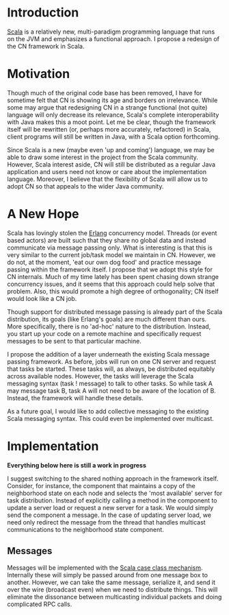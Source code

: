 # Introduction #
[Scala](http://scala-lang.org) is a relatively new, multi-paradigm
programming language that runs on the JVM and emphasizes a functional
approach.  I propose a redesign of the CN framework in Scala.

# Motivation #
Though much of the original code base has been removed, I have for
sometime felt that CN is showing its age and borders on irrelevance.
While some may argue that redesigning CN in a strange functional (not
quite) language will only decrease its relevance, Scala's complete
interoperability with Java makes this a moot point.  Let me be clear,
though the framework itself will be rewritten (or, perhaps more
accurately, refactored) in Scala, client programs will still be
written in Java, with a Scala option forthcoming.

Since Scala is a new (maybe even 'up and coming') language, we may be
able to draw some interest in the project from the Scala community.
However, Scala interest aside, CN will still be distributed as a
regular Java application and users need not know or care about the
implementation language.  Moreover, I believe that the flexibility of
Scala will allow us to adopt CN so that appeals to the wider Java
community.

# A New Hope #
Scala has lovingly stolen the [Erlang](http://erlang.org) concurrency
model.  Threads (or event based actors) are built such that they share
no global data and instead communicate via message passing only.  What
is interesting is that this is very similar to the current job/task
model we maintain in CN.  However, we do not, at the moment, 'eat our
own dog food' and practice message passing within the framework
itself.  I propose that we adopt this style for CN internals.  Much of
my time lately has been spent chasing down strange concurrency issues,
and it seems that this approach could help solve that problem.  Also,
this would promote a high degree of orthogonality; CN itself would
look like a CN job.

Though support for distributed message passing is already part of the
Scala distribution, its goals (like Erlang's goals) are much different
than ours.  More specifically, there is no 'ad-hoc' nature to the
distribution.  Instead, you start up your code on a remote machine and
specifically request messages to be sent to that particular machine.

I propose the addition of a layer underneath the existing Scala
message passing framework.  As before, jobs will run on one CN server
and request that tasks be started.  These tasks will, as always, be
distributed equitably across available nodes.  However, the tasks will
leverage the Scala messaging syntax (task ! message) to talk to other
tasks.  So while task A may message task B, task A will not need to be
aware of the location of B.  Instead, the framework will handle these
details.

As a future goal, I would like to add collective messaging to the
existing Scala messaging syntax.  This could even be implemented over
multicast.

# Implementation #
**Everything below here is still a work in progress**

I suggest switching to the shared nothing approach in the framework
itself.  Consider, for instance, the component that maintains a copy
of the neighborhood state on each node and selects the 'most available'
server for task distribution.  Instead of explicitly calling a method
in the component to update a server load or request a new server for
a task.  We would simply send the component a message.  In the case
of updating server load, we need only redirect the message from the
thread that handles multicast communications to the neighborhood state
component.

## Messages ##
Messages will be implemented with the [Scala case class mechanism](http://www.scala-lang.org/intro/caseclasses.html).
Internally these will simply be passed around from one message box to
another.  However, we can take the same message, serialize it, and
send it over the wire (broadcast even) when we need to distribute
things.  This will eliminate the dissonance between multicasting
individual packets and doing complicated RPC calls.